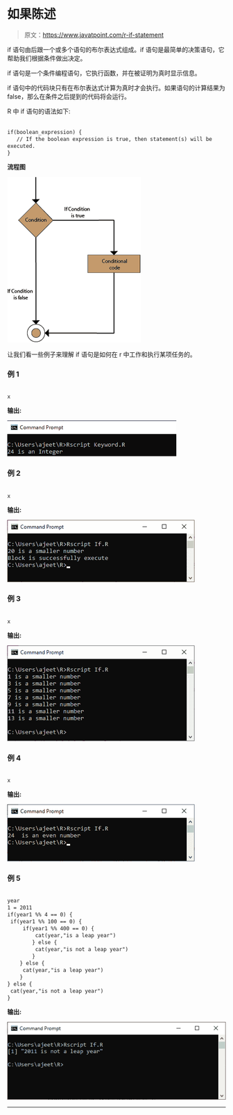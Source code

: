 # 如果陈述

> 原文：<https://www.javatpoint.com/r-if-statement>

if 语句由后跟一个或多个语句的布尔表达式组成。if 语句是最简单的决策语句，它帮助我们根据条件做出决定。

if 语句是一个条件编程语句，它执行函数，并在被证明为真时显示信息。

if 语句中的代码块只有在布尔表达式计算为真时才会执行。如果语句的计算结果为 false，那么在条件之后提到的代码将会运行。

R 中 if 语句的语法如下:

```

if(boolean_expression) {
   // If the boolean expression is true, then statement(s) will be executed. 
}

```

**流程图**

![R If Statement](img/4b1c54c887fd214821f1f6c4fc11aa72.png)

让我们看一些例子来理解 if 语句是如何在 r 中工作和执行某项任务的。

### 例 1

```

x 
```

**输出:**

![R If Statement](img/ec2f48d43160cfef1cfcf9d169511423.png)

### 例 2

```

x 
```

**输出:**

![R If Statement](img/c0b8f07e2526d7fa108216b855e15fc4.png)

### 例 3

```

x 
```

**输出:**

![R If Statement](img/03858bee1b50da8de8611bbb4f59d1a6.png)

### 例 4

```

x 
```

**输出:**

![R If Statement](img/ba85696ab3833081223a8a56a2fdb88d.png)

### 例 5

```

year
1 = 2011
if(year1 %% 4 == 0) {
 if(year1 %% 100 == 0) { 
	 if(year1 %% 400 == 0) { 
		 cat(year,"is a leap year") 
		} else {
		 cat(year,"is not a leap year") 
		}
	} else {
	 cat(year,"is a leap year") 
	}
} else {
 cat(year,"is not a leap year") 
}

```

**输出:**

![R If Statement](img/e5cb80aab6a9833b511f811a47fc1210.png)

* * *